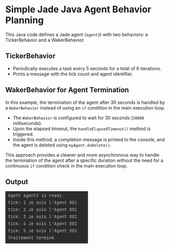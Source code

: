 # Simple Jade Java Agent Behavior Planning

This Java code defines a Jade agent (`agent3`) with two behaviors: a TickerBehavior and a WakerBehavior.

## TickerBehavior

- Periodically executes a task every 5 seconds for a total of 6 iterations.
- Prints a message with the tick count and agent identifier.

## WakerBehavior for Agent Termination

In this example, the termination of the agent after 30 seconds is handled by a `WakerBehavior` instead of using an `if` condition in the main execution loop.

- The `WakerBehavior` is configured to wait for 30 seconds (`30000` milliseconds).
- Upon the elapsed timeout, the `handleElapsedTimeout()` method is triggered.
- Inside this method, a completion message is printed to the console, and the agent is deleted using `myAgent.doDelete()`.

This approach provides a cleaner and more asynchronous way to handle the termination of the agent after a specific duration without the need for a continuous `if` condition check in the main execution loop.

## Output

![output](img/output.png)

